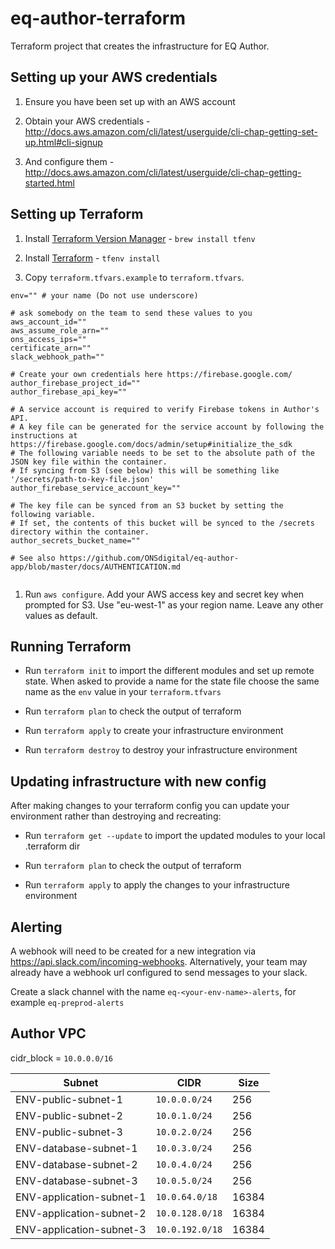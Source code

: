 # eq-author-terraform

Terraform project that creates the infrastructure for EQ Author.

## Setting up your AWS credentials

1. Ensure you have been set up with an AWS account

1. Obtain your AWS credentials - http://docs.aws.amazon.com/cli/latest/userguide/cli-chap-getting-set-up.html#cli-signup

1. And configure them - http://docs.aws.amazon.com/cli/latest/userguide/cli-chap-getting-started.html


## Setting up Terraform

1. Install [Terraform Version Manager](https://github.com/kamatama41/tfenv) - `brew install tfenv`

1. Install [Terraform](https://terraform.io) - `tfenv install`

1. Copy `terraform.tfvars.example` to `terraform.tfvars`. 

```
env="" # your name (Do not use underscore)

# ask somebody on the team to send these values to you
aws_account_id=""
aws_assume_role_arn=""
ons_access_ips=""
certificate_arn=""
slack_webhook_path=""

# Create your own credentials here https://firebase.google.com/
author_firebase_project_id=""
author_firebase_api_key=""

# A service account is required to verify Firebase tokens in Author's API.
# A key file can be generated for the service account by following the instructions at https://firebase.google.com/docs/admin/setup#initialize_the_sdk
# The following variable needs to be set to the absolute path of the JSON key file within the container.
# If syncing from S3 (see below) this will be something like '/secrets/path-to-key-file.json'
author_firebase_service_account_key=""

# The key file can be synced from an S3 bucket by setting the following variable.
# If set, the contents of this bucket will be synced to the /secrets directory within the container.
author_secrets_bucket_name=""

# See also https://github.com/ONSdigital/eq-author-app/blob/master/docs/AUTHENTICATION.md


```

1. Run `aws configure`. Add your AWS access key and secret key when prompted for S3. Use "eu-west-1" as your region name. Leave any other values as default.

## Running Terraform

  - Run `terraform init` to import the different modules and set up remote state. When asked to provide a name for the state file choose the same name as the `env` value in your `terraform.tfvars`

  - Run `terraform plan` to check the output of terraform

  - Run `terraform apply` to create your infrastructure environment

  - Run `terraform destroy` to destroy your infrastructure environment

## Updating infrastructure with new config

After making changes to your terraform config you can update your environment rather than destroying and recreating:

  - Run `terraform get --update` to import the updated modules to your local .terraform dir

  - Run `terraform plan` to check the output of terraform

  - Run `terraform apply` to apply the changes to your infrastructure environment

## Alerting

A webhook will need to be created for a new integration via https://api.slack.com/incoming-webhooks. Alternatively, your team may already have a webhook url configured to send messages to your slack.

Create a slack channel with the name `eq-<your-env-name>-alerts`, for example `eq-preprod-alerts`


## Author VPC
cidr_block = `10.0.0.0/16`

| Subnet | CIDR | Size |
| --- | --- | --- |
| ENV-public-subnet-1 | `10.0.0.0/24` | 256 |
| ENV-public-subnet-2 | `10.0.1.0/24` | 256 |
| ENV-public-subnet-3 | `10.0.2.0/24` | 256 |
| ENV-database-subnet-1 | `10.0.3.0/24` | 256 |
| ENV-database-subnet-2 | `10.0.4.0/24` | 256 |
| ENV-database-subnet-3 | `10.0.5.0/24` | 256 |
| ENV-application-subnet-1 | `10.0.64.0/18` | 16384 |
| ENV-application-subnet-2 | `10.0.128.0/18` | 16384 |
| ENV-application-subnet-3 | `10.0.192.0/18` | 16384 |